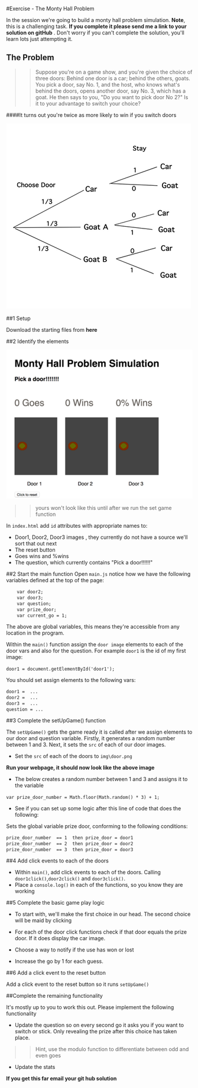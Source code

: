 #Exercise  - The Monty Hall Problem

In the session we're going to build a monty hall problem simulation. **Note**, this is a challenging task. **If you complete it please send me a link to your solution on gitHub** . Don't worry if you can't complete the solution, you'll learn lots just attempting it. 

## The Problem 

>> Suppose you're on a game show, and you're given the choice of three doors:
Behind one door is a car; behind the others, goats.
You pick a door, say No. 1, and the host, who knows what's behind the doors, opens another door, say No. 3, which has a goat.
He then says to you, "Do you want to pick door No 2?" Is it to your advantage to switch your choice?

####It turns out you're twice as more likely to win if you switch doors

![img/digram.png](img/diagram.png)


##1 Setup 

Download the starting files from **here**


##2  Identify the elements 

![img/digram.png](img/layout.png)
>> yours won't look like this until after we run the set game function

In `index.html` add `id` attributes with appropriate names to:

- Door1, Door2, Door3 images , they currently do not have a source we'll sort that out next
- The reset button
- Goes wins and %wins
- The question, which currently contains "Pick a door!!!!!!"

##2 Start the main function
Open `main.js` notice how we have the following variables defined at the top of the page:

``` var door1; 
	var door2; 
	var door3;
	var question;
	var prize_door;
	var current_go = 1;
```
 
The above are global variables, this means they're accessible from any location in the program. 
 
Within the `main()` function assign the `door image` elements to each of the door vars and also for the question. For example `door1` is the id of my first image:
 
 `door1 = document.getElementById('door1');`
 
You should set assign elements to the following vars:

```
door1 =  ... 
door2 =  ...
door3 =  ...
question = ...
```
 
##3 Complete the setUpGame() function 

The `setUpGame()` gets the game ready it is called after we assign elements to our door and question variable. Firstly, it generates a random number between 1 and 3. Next, it sets the `src` of each of our door images.  

- Set the `src` of each of the doors to `img\door.png`

**Run your webpage, it should now look like the above image**

- The below creates a random number between 1 and 3 and assigns it to the variable  

```var prize_door_number = Math.floor(Math.random() * 3) + 1;```

- See if you can set up some logic after this line of code that does the following: 

Sets the global variable prize door, conforming to the following conditions:

```
prize_door_number  == 1  then prize_door = door1
prize_door_number  == 2  then prize_door = door2
prize_door_number  == 3  then prize_door = door3
```





##4 Add click events to each of the doors

- Within `main()`, add click events to each of the doors. Calling `door1click()`,`door2click()` and `door3click()`.
- Place a `console.log()` in each of the functions, so you know they are working


##5 Complete the basic game play logic

- To start with, we'll make the first choice in our head. The second choice will be maid by clicking

- For each of the door click functions check if that door equals the prize door. If it does display the car image.

- Choose a way to notify if the use has won or lost

- Increase the go by 1 for each guess.


##6 Add a click event to the reset button

Add a click event to the reset button so it runs `setUpGame()`


##Complete the remaining functionality

It's mostly up to you to work this out. Please implement the following functionality 

- Update the question so on every second go it asks you if you want to switch or stick. Only revealing the prize after this choice has taken place. 
>> Hint, use the modulo function to differentiate between odd and even goes 

- Update the stats 

**If you get this far email your git hub solution**

 

 